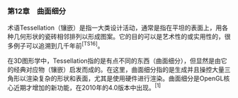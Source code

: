 ### 第12章　曲面细分

术语Tessellation（镶嵌）是指一大类设计活动，通常是指在平坦的表面上，用各种几何形状的瓷砖相邻排列以形成图案。它的目的可以是艺术性的或实用性的，很多例子可以追溯到几千年前<sup class="my_markdown">[TS16]</sup>。

在3D图形学中，Tessellation指的是有点不同的东西（曲面细分），但显然是由它的经典对应物（镶嵌）启发而成的。在这里，曲面细分指的是生成并且操控大量三角形以渲染复杂的形状和表面，尤其是使用硬件进行渲染。曲面细分是OpenGL核心近期才增加的新功能，在2010年的4.0版本中出现。<sup class="my_markdown">[1]</sup>


